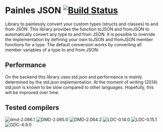 # Painles JSON [![Build Status](https://travis-ci.org/BlackEdder/painlessjson.svg?branch=master)](https://travis-ci.org/BlackEdder/painlessjson)

Library to painlessly convert your custom types (structs and classes) to and from JSON. This library provides the function toJSON and fromJSON to automatically convert any type to and from JSON. It is possible to override the implementation by defining your own toJSON and fromJSON member functions for a type. The default conversion works by converting all member variables of a type to and from JSON.

## Performance

On the backend this library uses std.json and performance is mainly determined by the std.json implementation. At the moment of writing (2014) std.json is known to be slow compared to other languages. Hopefully, this will be improved over time.

## Tested compilers
![dmd-2.066.1](https://img.shields.io/badge/DMD-2.066.1-brightgreen.svg) ![DMD-2.065.0](https://img.shields.io/badge/DMD-2.065.0-brightgreen.svg) ![DMD-2.064.2](https://img.shields.io/badge/DMD-2.064.2-red.svg) ![LDC-0.14.0](https://img.shields.io/badge/LDC-0.14.0-brightgreen.svg) ![LDC-0.15.1](https://img.shields.io/badge/LDC-0.15.1-brightgreen.svg) ![GDC-4.9.0](https://img.shields.io/badge/GDC-4.9.0-brightgreen.svg)
